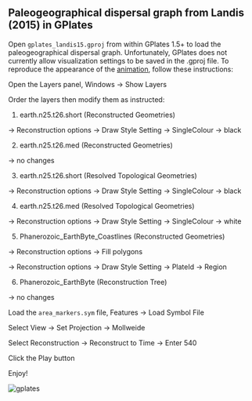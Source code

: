 Paleogeographical dispersal graph from Landis (2015) in GPlates
--------

Open `gplates_landis15.gproj` from within GPlates 1.5+ to load the paleogeographical dispersal graph.
Unfortunately, GPlates does not currently allow visualization settings to be saved in the .gproj file.
To reproduce the appearance of the [animation](https://figshare.com/s/2a8329e06c6d11e587bd06ec4b8d1f61), follow these instructions:

Open the Layers panel, Windows -> Show Layers

Order the layers then modify them as instructed:

1. earth.n25.t26.short (Reconstructed Geometries)
  
  -> Reconstruction options -> Draw Style Setting -> SingleColour -> black

2. earth.n25.t26.med (Reconstructed Geometries)
  
  -> no changes

3. earth.n25.t26.short (Resolved Topological Geometries)
  
  -> Reconstruction options -> Draw Style Setting -> SingleColour -> black

4. earth.n25.t26.med (Resolved Topological Geometries)
  
  -> Reconstruction options -> Draw Style Setting -> SingleColour -> white

5. Phanerozoic_EarthByte_Coastlines (Reconstructed Geometries)

  -> Reconstruction options -> Fill polygons

  -> Reconstruction options -> Draw Style Setting -> PlateId -> Region
  
6. Phanerozoic_EarthByte (Reconstruction Tree)

  -> no changes

Load the `area_markers.sym` file, Features -> Load Symbol File

Select View -> Set Projection -> Mollweide

Select Reconstruction -> Reconstruct to Time -> Enter 540

Click the Play button

Enjoy!

![gplates](https://figshare.com/s/2a8329e06c6d11e587bd06ec4b8d1f61)
